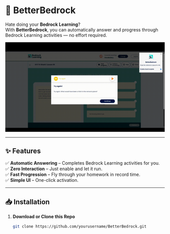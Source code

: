 # 🌟 BetterBedrock  

Hate doing your **Bedrock Learning**?  
With **BetterBedrock**, you can automatically answer and progress through Bedrock Learning activities — no effort required.  

<p align="center">
  <img src="assets/demo.gif" alt="BetterBedrock Demo" width="600">
</p>

---

## ✨ Features
✅ **Automatic Answering** – Completes Bedrock Learning activities for you.  
✅ **Zero Interaction** – Just enable and let it run.  
✅ **Fast Progression** – Fly through your homework in record time.  
✅ **Simple UI** – One-click activation.  

---

## 📥 Installation

1. **Download or Clone this Repo**  
   ```bash
   git clone https://github.com/yourusername/BetterBedrock.git

